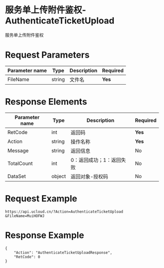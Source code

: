 # 服务单上传附件鉴权-AuthenticateTicketUpload

服务单上传附件鉴权

# Request Parameters
|Parameter name|Type|Description|Required|
|---|---|---|---|
|FileName|string|文件名|**Yes**|

# Response Elements
|Parameter name|Type|Description|Required|
|---|---|---|---|
|RetCode|int|返回码|**Yes**|
|Action|string|操作名称|**Yes**|
|Message|string|返回信息|No|
|TotalCount|int|0：返回成功；1：返回失败|No|
|DataSet|object|返回对象-授权码|No|

# Request Example
```
https://api.ucloud.cn/?Action=AuthenticateTicketUpload
&FileName=MuiHOFWJ
```

# Response Example
```
{
    "Action": "AuthenticateTicketUploadResponse", 
    "RetCode": 0
}
```

